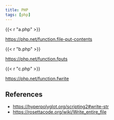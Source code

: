 ```yaml
---
title: PHP
tags: [php]
---
```


{{< r "a.php" >}}

<https://php.net/function.file-put-contents>

{{< r "b.php" >}}

<https://php.net/function.fputs>

{{< r "c.php" >}}

<https://php.net/function.fwrite>

## References

- <https://hyperpolyglot.org/scripting2#write-str>
- <https://rosettacode.org/wiki/Write_entire_file>
